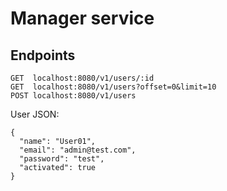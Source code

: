 # Manager service
## Endpoints

```
GET  localhost:8080/v1/users/:id
GET  localhost:8080/v1/users?offset=0&limit=10
POST localhost:8080/v1/users
```

User JSON:
```
{
  "name": "User01",
  "email": "admin@test.com",
  "password": "test",
  "activated": true
}
```